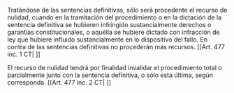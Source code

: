 Tratándose de las sentencias definitivas, sólo será procedente el recurso de nulidad, cuando en la tramitación del procedimiento o en la dictación de la sentencia definitiva se hubieren infringido sustancialmente derechos o garantías constitucionales, o aquélla se hubiere dictado con infracción de ley que hubiere influido sustancialmente en lo dispositivo del fallo. En contra de las sentencias definitivas no procederán más recursos. [[Art. 477 inc. 1 CT| ]]

El recurso de nulidad tendrá por finalidad invalidar el procedimiento total o parcialmente junto con la sentencia definitiva, o sólo esta última, según corresponda. [[Art. 477 inc. 2 CT| ]]
